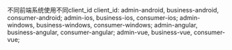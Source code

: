 不同前端系统使用不同client_id
client_id:
admin-android, business-android, consumer-android;
admin-ios, business-ios, consumer-ios;
admin-windows, business-windows, consumer-windows;
admin-angular, business-angular, consumer-angular;
admin-vue, business-vue, consumer-vue;
